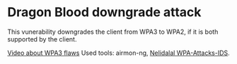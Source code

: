 # Dragon Blood downgrade attack
This vunerability downgrades the client from WPA3 to WPA2, if it is both supported by the client.

[Video about WPA3 flaws](https://www.youtube.com/watch?v=44I1wfgGT80)
Used tools: airmon-ng, [Nelidalal WPA-Attacks-IDS](https://github.com/neildalal/wpa3-attacks-ids).
